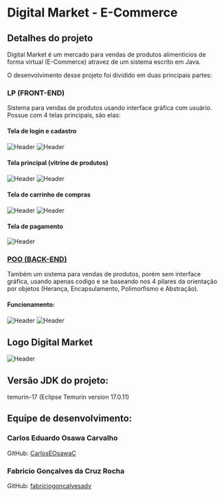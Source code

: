 # Digital Market - E-Commerce
## Detalhes do projeto
Digital Market é um mercado para vendas de produtos alimenticios de forma virtual (E-Commerce) atravez de um sistema escrito em Java.

O desenvolvimento desse projeto foi dividido em duas principais partes:
### LP (FRONT-END)
Sistema para vendas de produtos usando interface gráfica com usuário. Possue com 4 telas principais, são elas:

#### Tela de login e cadastro
<img align="center" alt="Header" src="https://github.com/CarlosEOsawaC/TrabalhoFinal-LP-POO/blob/main/Img%20README/LoginPrint.png"/>
<img align="center" alt="Header" src="https://github.com/CarlosEOsawaC/TrabalhoFinal-LP-POO/blob/main/Img%20README/CadastroPrint.png"/>

#### Tela principal (vitrine de produtos)
<img align="center" alt="Header" src="https://github.com/CarlosEOsawaC/TrabalhoFinal-LP-POO/blob/main/Img%20README/ProdutosPrint.png"/>
<img align="center" alt="Header" src="https://github.com/CarlosEOsawaC/TrabalhoFinal-LP-POO/blob/main/Img%20README/Img%20README/Captura%20de%20tela%202024-06-23%20233453.png"/>

#### Tela de carrinho de compras
<img align="center" alt="Header" src="https://github.com/CarlosEOsawaC/TrabalhoFinal-LP-POO/blob/main/Img%20README/Img%20README/Captura%20de%20tela%202024-06-23%20233554.png"/>
<img align="center" alt="Header" src="https://github.com/CarlosEOsawaC/TrabalhoFinal-LP-POO/blob/main/Img%20README/Img%20README/Captura%20de%20tela%202024-06-23%20233610.png"/>

#### Tela de pagamento 
<img align="center" alt="Header" src="https://github.com/CarlosEOsawaC/TrabalhoFinal-LP-POO/blob/main/Img%20README/CarrinhoPrint.png"/>

### <a href="https://github.com/CarlosEOsawaC/TrabalhoFinal-LP-POO/tree/main/TrabalhoFinalPOO" target="_blank">POO (BACK-END)</a>
Também um sistema para vendas de produtos, porém sem interface gráfica, usando apenas codigo e se baseando nos 4 pilares da orientação por objetos (Herança, Encapsulamento, Polimorfismo e Abstração).
#### Funcionamento:

<img align="center" alt="Header" src="https://github.com/CarlosEOsawaC/TrabalhoFinal-LP-POO/blob/main/Img%20README/PrintPOO1.png"/>

<img align="center" alt="Header" src="https://github.com/CarlosEOsawaC/TrabalhoFinal-LP-POO/blob/main/Img%20README/PrintPOO2.png"/>

## Logo Digital Market

<img align="center" alt="Header" src="https://github.com/CarlosEOsawaC/TrabalhoFinal-LP-POO/blob/main/Img%20README/Logo%20Digital%20Market%20README.png"/>

## Versão JDK do projeto:
temurin-17 (Eclipse Temurin version 17.0.11)
## Equipe de desenvolvimento:
### Carlos Eduardo Osawa Carvalho
GitHub: <a href="https://github.com/CarlosEOsawaC" target="_blank">CarlosEOsawaC</a>
### Fabricio Gonçalves da Cruz Rocha
GitHub: <a href="https://github.com/fabriciogoncalvesadv" target="_blank">fabriciogoncalvesadv</a>
